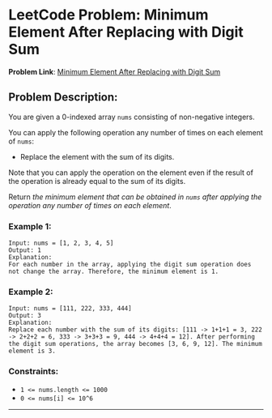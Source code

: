 # LeetCode Problem: Minimum Element After Replacing with Digit Sum

**Problem Link**: [Minimum Element After Replacing with Digit Sum](https://leetcode.com/problems/minimum-element-after-replacement-with-digit-sum/description/)

## Problem Description:

You are given a 0-indexed array `nums` consisting of non-negative integers.

You can apply the following operation any number of times on each element of `nums`:

- Replace the element with the sum of its digits.

Note that you can apply the operation on the element even if the result of the operation is already equal to the sum of its digits.

Return *the minimum element that can be obtained in `nums` after applying the operation any number of times on each element*.

### Example 1:
```
Input: nums = [1, 2, 3, 4, 5] 
Output: 1 
Explanation:
For each number in the array, applying the digit sum operation does not change the array. Therefore, the minimum element is 1.
```
### Example 2:
```
Input: nums = [111, 222, 333, 444] 
Output: 3
Explanation:
Replace each number with the sum of its digits: [111 -> 1+1+1 = 3, 222 -> 2+2+2 = 6, 333 -> 3+3+3 = 9, 444 -> 4+4+4 = 12]. After performing the digit sum operations, the array becomes [3, 6, 9, 12]. The minimum element is 3.
```
### Constraints:
- `1 <= nums.length <= 1000`
- `0 <= nums[i] <= 10^6`

---
